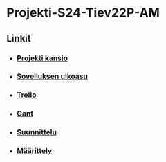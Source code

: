 # Projekti-S24-Tiev22P-AM

## Linkit

* ### [Projekti kansio](https://edumailturku-my.sharepoint.com/:f:/r/personal/jv0747_edu_turku_fi/Documents/school/Projekti%20S24%20-%20TIEV22P%20AM?csf=1&web=1&e=vGBYk2)

* ### [Sovelluksen ulkoasu](<https://www.figma.com/design/i8TdGV889VwbSNYfd2Jn62/Sovelluksen-ulkoasu?node-id=0-1&t=MPOp9cz9H3wGTDRs-1>) 

* ### [Trello](https://trello.com/invite/b/66e2c58707c4ed08ef3906a2/ATTIbadb1e86b71e877d690af28818c7ca02B3E0BAD6/projekti-s24-tiev22p-am)

* ### [Gant](https://edumailturku-my.sharepoint.com/:x:/r/personal/jv0747_edu_turku_fi/_layouts/15/doc2.aspx?sourcedoc=%7B7FC6E72A-A529-40E5-B786-002919A05CFD%7D&file=Gant.xlsx&action=default&mobileredirect=true)

* ###  [Suunnittelu](<https://edumailturku-my.sharepoint.com/:w:/r/personal/jv0747_edu_turku_fi/Documents/school/Projekti%20S24%20-%20TIEV22P%20AM/Suunnittelu.docx?d=w9de6b2957cbc458cb01bd7693465d5fc&csf=1&web=1&e=nOLFAx>)

* ### [Määrittely](<https://edumailturku-my.sharepoint.com/:w:/r/personal/jv0747_edu_turku_fi/Documents/school/Projekti%20S24%20-%20TIEV22P%20AM/M%C3%A4%C3%A4rittely.docx?d=wa73b9b966bc4423692e37b186984490d&csf=1&web=1&e=XDZYmV>)
